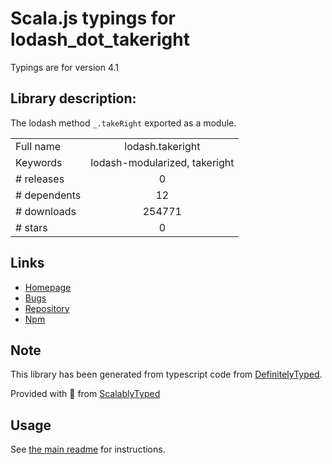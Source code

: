 
# Scala.js typings for lodash_dot_takeright

Typings are for version 4.1

## Library description:
The lodash method `_.takeRight` exported as a module.

|                    |                 |
| ------------------ | :-------------: |
| Full name          | lodash.takeright |
| Keywords           | lodash-modularized, takeright |
| # releases         | 0 |
| # dependents       | 12 |
| # downloads        | 254771 |
| # stars            | 0 |

## Links
- [Homepage](https://lodash.com/)
- [Bugs](https://github.com/lodash/lodash/issues)
- [Repository](https://github.com/lodash/lodash)
- [Npm](https://www.npmjs.com/package/lodash.takeright)
    


## Note
This library has been generated from typescript code from [DefinitelyTyped](https://definitelytyped.org).

Provided with :purple_heart: from [ScalablyTyped](https://github.com/oyvindberg/ScalablyTyped)

## Usage
See [the main readme](../../readme.md) for instructions.



